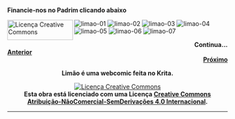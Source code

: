 **Financie-nos no Padrim clicando abaixo**

<a rel="license" href="http://padrim.com.br/limao"><img alt="Licença Creative Commons" style="border-width:0" src="https://s3-sa-east-1.amazonaws.com/padrimbucketteste/padrim/Logotipo_colorido_horizontal.png"  height="46" width="150" align="left"/></a>

![limao-01](https://user-images.githubusercontent.com/88214445/127747664-2624cdd1-5afd-48de-b135-af7addc53f4c.jpg)
![limao-02](https://user-images.githubusercontent.com/88214445/127747666-d7d0abce-ecee-432a-82a4-53244037a3a2.jpg)
![limao-03](https://user-images.githubusercontent.com/88214445/129053155-93836fae-37fe-4e37-b678-3f3a79ae89e9.jpg)
![limao-04](https://user-images.githubusercontent.com/88214445/128375565-ce869554-1648-4388-af64-ed664687fc00.jpg)
![limao-05](https://user-images.githubusercontent.com/88214445/129047744-ead59b73-435d-4dfb-95c2-efb91fb9c578.jpg)
![limao-06](https://user-images.githubusercontent.com/88214445/129813237-74f2399f-7320-4112-b6bb-be7bf86ce131.jpg)
![limao-07](https://user-images.githubusercontent.com/88214445/130510652-2a618376-465e-43df-b6ed-aa5c3afec59b.jpg#1)
<div style="text-align: right"><b>Continua...</b></div>

<div style="text-align: left"><a href="https://limaof.github.io"><b>Anterior</b></a></div> <div style="text-align: right"><a href="https://limaof.github.io"><b>Próximo</b></a></div>
<div style="text-align: center"><p Align="center"> <b>Limão é uma webcomic feita no Krita.</b></p>  
<a rel="license" href="http://creativecommons.org/licenses/by-nc-nd/4.0/"><img alt="Licença Creative Commons" style="border-width:0" src="https://i.creativecommons.org/l/by-nc-nd/4.0/88x31.png" /></a><br /><b>Esta obra está licenciado com uma Licença <a rel="license" href="http://creativecommons.org/licenses/by-nc-nd/4.0/">Creative Commons Atribuição-NãoComercial-SemDerivações 4.0 Internacional</a>.</b></div>


<hr size="12" width="100%" align="center" color="black">

